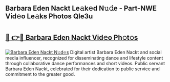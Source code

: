 ## Barbara Eden Nackt Le𝚊k𝚎d N𝚞𝚍e - Part-NWE Vid𝚎o Le𝚊ks Photos Qle3u

# <h2><a href="http://fb0ayv.evod.top/?m=Barbara+Eden+Nackt">🔗 👉🔴 Barbara Eden Nackt Vid𝚎o Ph𝚘t𝚘s</a></h2>

[![Barbara Eden Nackt N𝚞d𝚎s](https://i.imgur.com/8V9OHl7.gif)](http://fb0ayv.evod.top/?m=Barbara+Eden+Nackt)
Digital artist Barbara Eden Nackt and social media influencer, recognized for disseminating dance and lifestyle content through collaborative dance performances and short videos. Public servant Barbara Eden Nackt, celebrated for their dedication to public service and commitment to the greater good. 
